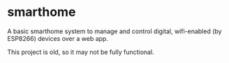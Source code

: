 # smarthome

A basic smarthome system to manage and control digital, wifi-enabled (by ESP8266) devices over a web app.

This project is old, so it may not be fully functional.
